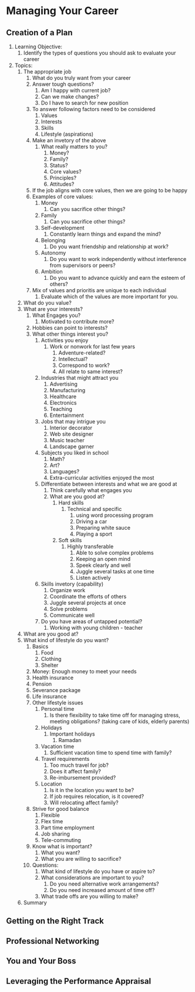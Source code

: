 # Managing Your Career #
## Creation of a Plan ##
1. Learning Objective:
	1. Identify the types of questions you should ask to evaluate your career
2. Topics:
	1. The appropriate job
		1. What do you truly want from your career
		2. Answer tough questions?
			1. Am I happy with current job?
			2. Can we make changes?
			3. Do I have to search for new position
		3. To answer following factors need to be considered
			1. Values
			2. Interests
			3. Skills
			4. Lifestyle (aspirations)
		4. Make an invetory of the above
			1. What really matters to you?
				1. Money?
				2. Family?
				3. Status?
				4. Core values?
				5. Principles?
				6. Attitudes?
		5. If the job aligns with core values, then we are going to be happy
		6. Examples of core values:
			1. Money
				1. Can you sacrifice other things?
			2. Family
				1. Can you sacrifice other things?
			3. Self-development
				1. Constantly learn things and expand the mind?
			4. Belonging
				1. Do you want friendship and relationship at work?
			5. Autonomy
				1. Do you want to work independently without interference from supervisors or peers?
			6. Ambition
				1. Do you want to advance quickly and earn the esteem of others?
		7. Mix of values and prioritis are unique to each individual
			1. Evaluate which of the values are more important for you.
	2. What do you value?
	3. What are your interests?
		1. What Engages you?
			1. Motivated to contribute more?
		2. Hobbies can point to interests?
		3. What other things interest you? 
			1. Activities you enjoy
				1. Work or nonwork for last few years
					1. Adventure-related?
					2. Intellectual?
					3. Correspond to work?
					4. All relate to same interest?
			2. Industries that might attract you
				1. Advertising
				2. Manufacturing
				3. Healthcare
				4. Electronics
				5. Teaching
				6. Entertainment
			3. Jobs that may intrigue you
				1. Interior decorator
				2. Web site designer
				3. Music teacher
				4. Landscape garner
			4. Subjects you liked in school
				1. Math?
				2. Art?
				3. Languages?
				4. Extra-curricular activities enjoyed the most
			5. Differentiate between interests and what we are good at
				1. Think carefully what engages you
				2. What are you good at?
					1. Hard skills
						1. Technical and specific
							1. using word processing program
							2. Driving a car
							3. Preparing white sauce
							4. Playing a sport
					2. Soft skills
						1. Highly transferable
							1. Able to solve complex problems
							2. Keeping an open mind
							3. Speek clearly and well
							4. Juggle several tasks at one time
							5. Listen actively
			6. Skills invetory (capability)
				1. Organize work
				2. Coordinate the efforts of others
				3. Juggle several projects at once
				4. Solve problems
				5. Communicate well
			7. Do you have areas of untapped potential?
				1. Working with young children - teacher
	4. What are you good at?
	5. What kind of lifestyle do you want?
		1. Basics
			1. Food
			2. Clothing
			3. Shelter
		2. Money: Enough money to meet your needs
		3. Health insurance
		4. Pension
		5. Severance package
		6. Life insurance
		7. Other lifestyle issues
			1. Personal time
				1. Is there flexibility to take time off for managing stress, meeting obligations? (taking care of kids, elderly parents)
			2. Holidays
				1. Important holidays
					1. Ramadan
			3. Vacation time
				1. Sufficient vacation time to spend time with family?
			4. Travel requirements
				1. Too much travel for job?
				2. Does it affect family?
				3. Re-imbursement provided?
			5. Location
				1. Is it in the location you want to be?
				2. If job requires relocation, is it covered?
				3. Will relocating affect family?
		8. Strive for good balance
			1. Flexible
			2. Flex time
			3. Part time employment
			4. Job sharing
			5. Tele-commuting
		9. Know what is important?
			1. What you want?
			2. What you are willing to sacrifice?
		10. Questions:
			1. What kind of lifestyle do you have or aspire to?
			2. What considerations are important to you?
				1. Do you need alternative work arrangements?
				2. Do you need increased amount of time off?
			3. What trade offs are you willing to make?
	6. Summary

## Getting on the Right Track ##
## Professional Networking ##
## You and Your Boss ##
## Leveraging the Performance Appraisal ##
